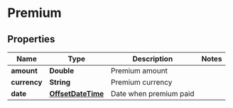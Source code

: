 

# Premium

## Properties

Name | Type | Description | Notes
------------ | ------------- | ------------- | -------------
**amount** | **Double** | Premium amount | 
**currency** | **String** | Premium currency | 
**date** | [**OffsetDateTime**](OffsetDateTime.md) | Date when premium paid | 



